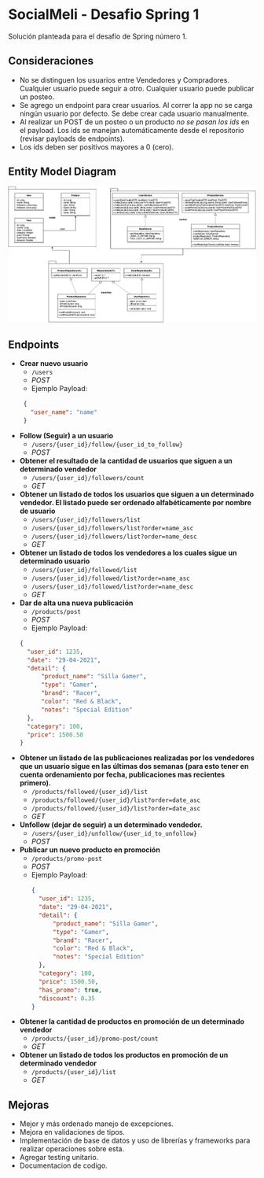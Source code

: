 # SocialMeli - Desafio Spring 1

Solución planteada para el desafío de Spring número 1. 

## Consideraciones

- No se distinguen los usuarios entre Vendedores y Compradores. Cualquier usuario puede seguir a otro. Cualquier usuario puede publicar un posteo. 
- Se agrego un endpoint para crear usuarios. Al correr la app no se carga ningún usuario por defecto. Se debe crear cada usuario manualmente. 
- Al realizar un POST de un posteo o un producto *no se pasan los ids* en el payload. Los ids se manejan automáticamente desde el repositorio (revisar payloads de endpoints). 
- Los ids deben ser positivos mayores a 0 (cero).

## Entity Model Diagram

![entity_model_diagram_v1](./doc/model_diagram.jpg)

## Endpoints

 - **Crear nuevo usuario**
	 - `/users`
	 - *POST*
	 - Ejemplo Payload:
   ```json
    {
      "user_name": "name"
    }
    ```
- **Follow (Seguir) a un usuario**
	- `/users/{user_id}/follow/{user_id_to_follow}`
	- *POST*
- **Obtener el resultado de la cantidad de usuarios que siguen a un determinado vendedor**
	- `/users/{user_id}/followers/count`
	- *GET*
- **Obtener un listado de todos los usuarios que siguen a un determinado vendedor. El listado puede ser ordenado alfabéticamente por nombre de usuario**
	- `/users/{user_id}/followers/list`
	- `/users/{user_id}/followers/list?order=name_asc`
	- `/users/{user_id}/followers/list?order=name_desc`
	- *GET*
- **Obtener un listado de todos los vendedores a los cuales sigue un determinado usuario**
	- `/users/{user_id}/followed/list`
	- `/users/{user_id}/followed/list?order=name_asc`
	- `/users/{user_id}/followed/list?order=name_desc`
	- *GET*
- **Dar de alta una nueva publicación**
	- `/products/post`
	- *POST*
	- Ejemplo Payload:
  ```json
  {
	"user_id": 1235,
	"date": "29-04-2021",
	"detail": {
		"product_name": "Silla Gamer",
		"type": "Gamer",
		"brand": "Racer",
		"color": "Red & Black",
		"notes": "Special Edition"
	},
	"category": 100,
	"price": 1500.50
  }
  ```
- **Obtener un listado de las publicaciones realizadas por los vendedores que un usuario sigue en las últimas dos semanas (para esto tener en cuenta ordenamiento por fecha, publicaciones mas recientes primero).**
	- `/products/followed/{user_id}/list`
	- `/products/followed/{user_id}/list?order=date_asc`
	- `/products/followed/{user_id}/list?order=date_asc`
	- *GET*
- **Unfollow (dejar de seguir) a un determinado vendedor.**
	- `/users/{user_id}/unfollow/{user_id_to_unfollow}`
	- *POST*
- **Publicar un nuevo producto en promoción**
	- `/products/promo-post`
	- *POST*
	- Ejemplo Payload:
	  ```json
	  {
		"user_id": 1235,
		"date": "29-04-2021",
		"detail": {
			"product_name": "Silla Gamer",
			"type": "Gamer",
			"brand": "Racer",
			"color": "Red & Black",
			"notes": "Special Edition"
		},
		"category": 100,
		"price": 1500.50,
		"has_promo": true,
		"discount": 0.35
	  }
	  ```
- **Obtener la cantidad de productos en promoción de un determinado vendedor**
	- `/products/{user_id}/promo-post/count`
	- *GET*
- **Obtener un listado de todos los productos en promoción de un determinado vendedor**
	- `/products/{user_id}/list`
	- *GET*

## Mejoras

 - Mejor y más ordenado manejo de excepciones. 
 - Mejora en validaciones de tipos. 
 - Implementación de base de datos y uso de librerías y frameworks para realizar operaciones sobre esta. 
 - Agregar testing unitario.
 - Documentacion de codigo.

